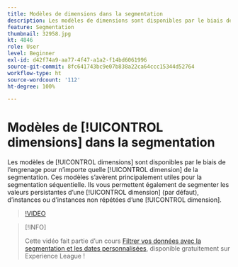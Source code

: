 ```yaml
---
title: Modèles de dimensions dans la segmentation
description: Les modèles de dimensions sont disponibles par le biais de l’engrenage pour n’importe quelle dimension de la segmentation. Ces modèles s’avèrent principalement utiles pour la segmentation séquentielle. Ils vous permettent également de segmenter les valeurs persistantes d’une dimension (par défaut), d’instances ou d’instances non répétées d’une dimension.
feature: Segmentation
thumbnail: 32958.jpg
kt: 4846
role: User
level: Beginner
exl-id: d42f74a9-aa77-4f47-a1a2-f14bd6061996
source-git-commit: 8fc641743bc9e07b838a22ca64ccc15344d52764
workflow-type: ht
source-wordcount: '112'
ht-degree: 100%

---
```


# Modèles de [!UICONTROL dimensions] dans la segmentation

Les modèles de [!UICONTROL dimensions] sont disponibles par le biais de l’engrenage pour n’importe quelle [!UICONTROL dimension] de la segmentation. Ces modèles s’avèrent principalement utiles pour la segmentation séquentielle. Ils vous permettent également de segmenter les valeurs persistantes d’une [!UICONTROL dimension] (par défaut), d’instances ou d’instances non répétées d’une [!UICONTROL dimension].

>[!VIDEO](https://video.tv.adobe.com/v/32958/?quality=12&learn=on)

>[!INFO]
>
> Cette vidéo fait partie d’un cours [Filtrer vos données avec la segmentation et les dates personnalisées](https://experienceleague.adobe.com/?recommended=Analytics-U-1-2021.1.filterdata&amp;lang=fr), disponible gratuitement sur Experience League !
